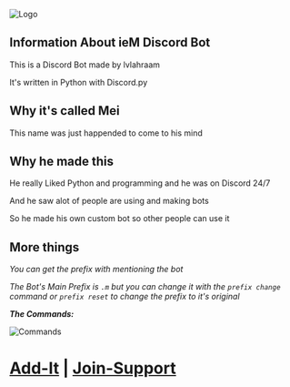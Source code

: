 ![Logo](https://cdn.discordapp.com/avatars/844226171972616205/4386a40d6b10f55c1b77b195913f6600.png?size=1024)
## Information About ieM Discord Bot
This is a Discord Bot made by lvlahraam

It's written in Python with Discord.py

## Why it's called Mei
This name was just happended to come to his mind

## Why he made this
He really Liked Python and programming and he was on Discord 24/7

And he saw alot of people are using and making bots

So he made his own custom bot so other people can use it

## More things
*You can get the prefix with mentioning the bot*

*The Bot's Main Prefix is `.m` but you can change it with the `prefix change` command or `prefix reset` to change the prefix to it's original*

***The Commands:***

![Commands](https://cdn.discordapp.com/attachments/381963689470984203/889768423603724368/unknown.png)

# [Add-It](https://discord.com/oauth2/authorize?client_id=844226171972616205&scope=bot+applications.commands&permissions=8) | [Join-Support](https://discord.gg/bWnjkjyFRz)